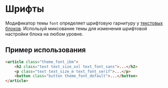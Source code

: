 # Шрифты

Модификатор темы `font` определяет шрифтовую гарнитуру у [текстовых блоков](http://whitepaper.tools/doc.html#/content-text). Используй миксование темы для изменения шрифтовой настройки блока на любом уровне.

## Пример использования

```html
<article class="theme_font_ibm">
	<h2 class="text text_size_xxl text_font_sans">...</h2>
	<p class="text text_size_m text_font_serif">...</p>
	<button class="button theme_font_default">...</button>
</article>
```
